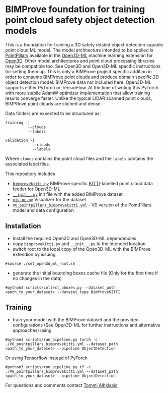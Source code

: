 # BIMProve foundation for training point cloud safety object detection models

This is a foundation for training a 3D safety related object detection capable point cloud ML model. The model architecture intended to be applied is [PointPillars](https://arxiv.org/abs/1812.05784) available in the [Open3D-ML](https://github.com/isl-org/Open3D-ML) machine learning extension for [Open3D](https://github.com/isl-org/Open3D). Other model architectures and point cloud processing libraries may be compatible too. See Open3D and Open3D-ML specific instructions for setting them up. This is only a BIMProve project specific addition in order to consume BIMProve point clouds and produce domain specific 3D object detection model. BIMProve data not included here. Open3D-ML supports either PyTorch or TensorFlow. At the time of writing this PyTorch with more stabile AdamW optimizer implementation that allow training results converge faster. Unlike the typical LIDAR scanned point clouds, BIMPRove point clouds are stiched and dense.

Data folders are expected to be structured as:
```
training -|
          --clouds
          --labels

validation -|
            --clouds
            --labels
```
Where `clouds` contains the point cloud files and the `labels` contains the associated label files.

This repository includes
 - [`bimprovekitti.py`](ml3d/datasets/bimprovekitti.py) BIMProve specific [KITTI](https://github.com/bostondiditeam/kitti/blob/master/resources/devkit_object/readme.txt)-labelled point cloud data feeder for [Open3D-ML](https://github.com/isl-org/Open3D-ML)
 - [`__init__.py`](ml3d/datasets/__init__.py) Init file with the added BIMProve dataset
 - [`vis_pc.py`](vis_pc.py) Visualizer for the dataset
 - [`V0_pointpillars_bimprovekitti.yml`](V0_pointpillars_bimprovekitti.yml) - V0 version of the PointPillars model and data configuration
 
## Installation
- Install the required Open3D and Open3D-ML dependencies
- copy `bimprovekitti.py` and `__init__.py` to the intended location
- switch root to the local copy of the Open3D-ML with the BIMProve extendion by issuing
```
#source ./set_open3d_ml_root.sh`
```
- generate the initial bounding boxes cache file (Only for the first time if no changes in the data)
```
#python3 scripts/collect_bboxes.py --dataset_path <path_to_your_dataset> --dataset_type BimProveKITTI
```

## Training
- train your model with the BIMProve dataset and the provided configurations (See Open3D-ML for further instructions and alternative approaches) using
```
#python3 scripts/run_pipeline.py torch -c ./V0_pointpillars_bimprovekitti.yml --dataset_path <path_to_your_dataset> --pipeline ObjectDetection
```
Or using Tensorflow instead of PyTorch

```
#python3 scripts/run_pipeline.py tf -c ./V0_pointpillars_bimprovekitti.yml --dataset_path <path_to_your_dataset> --pipeline ObjectDetection
```
For questions and comments contact [Tommi Aihkisalo](mailto:tommi.aihkisalovtt.fi)


